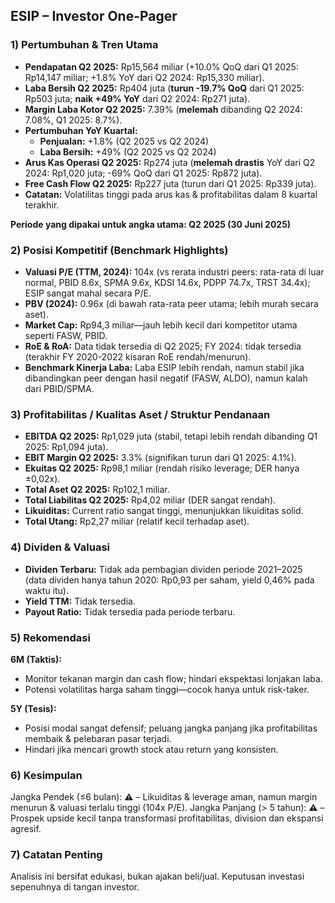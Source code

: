 ## ESIP – Investor One-Pager

### 1) Pertumbuhan & Tren Utama
- **Pendapatan Q2 2025:** Rp15,564 miliar (+10.0% QoQ dari Q1 2025: Rp14,147 miliar; +1.8% YoY dari Q2 2024: Rp15,330 miliar).
- **Laba Bersih Q2 2025:** Rp404 juta (**turun -19.7% QoQ** dari Q1 2025: Rp503 juta; **naik +49% YoY** dari Q2 2024: Rp271 juta).
- **Margin Laba Kotor Q2 2025:** 7.39% (**melemah** dibanding Q2 2024: 7.08%, Q1 2025: 8.7%).
- **Pertumbuhan YoY Kuartal:**  
  - **Penjualan:** +1.8% (Q2 2025 vs Q2 2024)
  - **Laba Bersih:** +49% (Q2 2025 vs Q2 2024)
- **Arus Kas Operasi Q2 2025:** Rp274 juta (**melemah drastis** YoY dari Q2 2024: Rp1,020 juta; -69% QoQ dari Q1 2025: Rp872 juta).
- **Free Cash Flow Q2 2025:** Rp227 juta (turun dari Q1 2025: Rp339 juta).
- **Catatan:** Volatilitas tinggi pada arus kas & profitabilitas dalam 8 kuartal terakhir.
  
**Periode yang dipakai untuk angka utama: Q2 2025 (30 Juni 2025)**

### 2) Posisi Kompetitif (Benchmark Highlights)
- **Valuasi P/E (TTM, 2024):** 104x (vs rerata industri peers: rata-rata di luar normal, PBID 8.6x, SPMA 9.6x, KDSI 14.6x, PDPP 74.7x, TRST 34.4x); ESIP sangat mahal secara P/E.
- **PBV (2024):** 0.96x (di bawah rata-rata peer utama; lebih murah secara aset).
- **Market Cap:** Rp94,3 miliar—jauh lebih kecil dari kompetitor utama seperti FASW, PBID.
- **RoE & RoA:** Data tidak tersedia di Q2 2025; FY 2024: tidak tersedia (terakhir FY 2020-2022 kisaran RoE rendah/menurun).
- **Benchmark Kinerja Laba:** Laba ESIP lebih rendah, namun stabil jika dibandingkan peer dengan hasil negatif (FASW, ALDO), namun kalah dari PBID/SPMA.

### 3) Profitabilitas / Kualitas Aset / Struktur Pendanaan
- **EBITDA Q2 2025:** Rp1,029 juta (stabil, tetapi lebih rendah dibanding Q1 2025: Rp1,094 juta).
- **EBIT Margin Q2 2025:** 3.3% (signifikan turun dari Q1 2025: 4.1%).
- **Ekuitas Q2 2025:** Rp98,1 miliar (rendah risiko leverage; DER hanya ±0,02x).
- **Total Aset Q2 2025:** Rp102,1 miliar.
- **Total Liabilitas Q2 2025:** Rp4,02 miliar (DER sangat rendah).
- **Likuiditas:** Current ratio sangat tinggi, menunjukkan likuiditas solid.
- **Total Utang:** Rp2,27 miliar (relatif kecil terhadap aset).

### 4) Dividen & Valuasi
- **Dividen Terbaru:** Tidak ada pembagian dividen periode 2021–2025 (data dividen hanya tahun 2020: Rp0,93 per saham, yield 0,46% pada waktu itu).
- **Yield TTM:** Tidak tersedia.
- **Payout Ratio:** Tidak tersedia pada periode terbaru.

### 5) Rekomendasi
**6M (Taktis):**
- Monitor tekanan margin dan cash flow; hindari ekspektasi lonjakan laba.
- Potensi volatilitas harga saham tinggi—cocok hanya untuk risk-taker.

**5Y (Tesis):**
- Posisi modal sangat defensif; peluang jangka panjang jika profitabilitas membaik & pelebaran pasar terjadi.
- Hindari jika mencari growth stock atau return yang konsisten.

### 6) Kesimpulan
Jangka Pendek (≤6 bulan): **⚠️** – Likuiditas & leverage aman, namun margin menurun & valuasi terlalu tinggi (104x P/E).
Jangka Panjang (> 5 tahun): **⚠️** – Prospek upside kecil tanpa transformasi profitabilitas, division dan ekspansi agresif.

### 7) Catatan Penting
Analisis ini bersifat edukasi, bukan ajakan beli/jual. Keputusan investasi sepenuhnya di tangan investor.